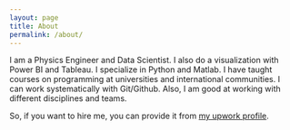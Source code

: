 ```yaml
---
layout: page
title: About
permalink: /about/
---
```

   I am a Physics Engineer and Data Scientist. I also do a visualization with Power BI and Tableau. I specialize in Python and Matlab. I have taught courses on programming at universities and international communities. I can work systematically with Git/Github. Also, I am good at working with different disciplines and teams.

So, if you want to hire me, you can provide it from [my upwork profile](https://www.upwork.com/workwith/ozlemekici).

